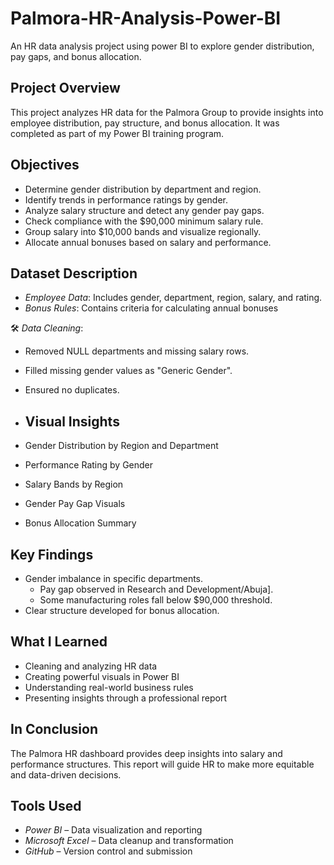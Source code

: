 # Palmora-HR-Analysis-Power-BI
An HR data analysis project using power BI to explore gender distribution, pay gaps, and bonus allocation.

##  Project Overview
This project analyzes HR data for the Palmora Group to provide insights into employee distribution, pay structure, and bonus allocation. It was completed as part of my Power BI training program.

##  Objectives
- Determine gender distribution by department and region.
- Identify trends in performance ratings by gender.
- Analyze salary structure and detect any gender pay gaps.
- Check compliance with the $90,000 minimum salary rule.
- Group salary into $10,000 bands and visualize regionally.
- Allocate annual bonuses based on salary and performance.

##  Dataset Description
- *Employee Data*: Includes gender, department, region, salary, and rating.
- *Bonus Rules*: Contains criteria for calculating annual bonuses
  
 🛠 *Data Cleaning*:
 - Removed NULL departments and missing salary rows.
- Filled missing gender values as "Generic Gender".
- Ensured no duplicates.

- ## Visual Insights
-  Gender Distribution by Region and Department
  - Performance Rating by Gender
- Salary Bands by Region
- Gender Pay Gap Visuals
- Bonus Allocation Summary

##  Key Findings
- Gender imbalance in specific departments.
  - Pay gap observed in Research and Development/Abuja].
  - Some manufacturing roles fall below $90,000 threshold.
- Clear structure developed for bonus allocation.

 ##  What I Learned
 - Cleaning and analyzing HR data
- Creating powerful visuals in Power BI
- Understanding real-world business rules
- Presenting insights through a professional report

## In Conclusion
The Palmora HR dashboard provides deep insights into salary and performance structures. This report will guide HR to make more equitable and data-driven decisions.

  


##  Tools Used
- *Power BI* – Data visualization and reporting
- *Microsoft Excel* – Data cleanup and transformation
- *GitHub* – Version control and submission





 




